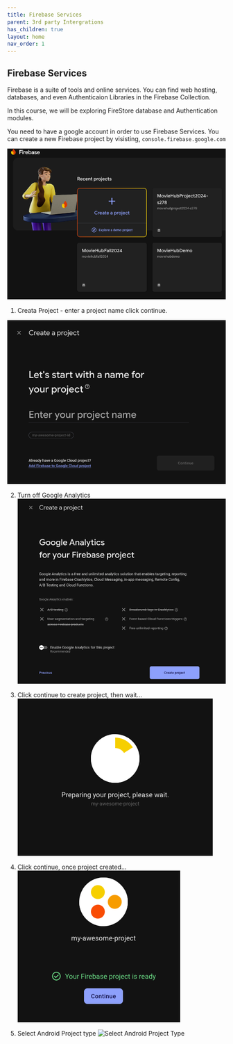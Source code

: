 ```yaml
---
title: Firebase Services
parent: 3rd party Intergrations
has_children: true
layout: home
nav_order: 1
---
```


## Firebase Services ##

Firebase is a suite of tools and online services. 
You can find web hosting, databases, and even Authenticaion
Libraries in the Firebase Collection.

In this course, we will be exploring 
FireStore database and Authentication modules.

You need to have a google account in order to use Firebase Services.
You can create a new Firebase project by visisting,
`console.firebase.google.com`

![Create a new Firebase Project in console](img/firebase_console.png)

1. Creata Project - enter a project name click continue.

![Create a new project](img/fb_account_s1.png)

2. Turn off Google Analytics
![Google Analytics](img/analytics.png)

3. Click continue to create project, then wait...
![Project Creation](img/project_creation.png)

4. Click continue, once project created...
![Project Created](img/project_created.png)

5. Select Android Project type
![Select Android Project Type](img/fb.gif)